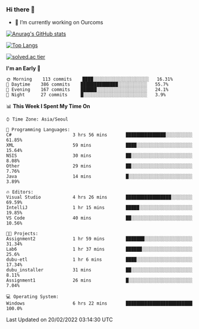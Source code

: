 ### Hi there 👋

- 🔭 I’m currently working on Ourcoms

<!--
**Rhange/Rhange** is a ✨ _special_ ✨ repository because its `README.md` (this file) appears on your GitHub profile.

Here are some ideas to get you started:

- 🌱 I’m currently learning ...
- 👯 I’m looking to collaborate on ...
- 🤔 I’m looking for help with ...
- 💬 Ask me about ...
- 📫 How to reach me: ...
- 😄 Pronouns: ...
- ⚡ Fun fact: ...
-->

[![Anurag's GitHub stats](https://github-readme-stats.vercel.app/api?username=rhange&show_icons=true&theme=gruvbox)](https://github.com/anuraghazra/github-readme-stats)

[![Top Langs](https://github-readme-stats.vercel.app/api/top-langs/?username=rhange&layout=compact&theme=gruvbox)](https://github.com/anuraghazra/github-readme-stats)

[![solved.ac tier](http://mazassumnida.wtf/api/generate_badge?boj=rhange0511)](https://solved.ac/rhange0511)

  <!--START_SECTION:waka-->
**I'm an Early 🐤** 

```text
🌞 Morning    113 commits    ████░░░░░░░░░░░░░░░░░░░░░   16.31% 
🌆 Daytime    386 commits    ██████████████░░░░░░░░░░░   55.7% 
🌃 Evening    167 commits    ██████░░░░░░░░░░░░░░░░░░░   24.1% 
🌙 Night      27 commits     █░░░░░░░░░░░░░░░░░░░░░░░░   3.9%

```


📊 **This Week I Spent My Time On** 

```text
⌚︎ Time Zone: Asia/Seoul

💬 Programming Languages: 
C#                       3 hrs 56 mins       ███████████████░░░░░░░░░░   61.85% 
XML                      59 mins             ████░░░░░░░░░░░░░░░░░░░░░   15.64% 
NSIS                     30 mins             ██░░░░░░░░░░░░░░░░░░░░░░░   8.08% 
Other                    29 mins             ██░░░░░░░░░░░░░░░░░░░░░░░   7.76% 
Java                     14 mins             █░░░░░░░░░░░░░░░░░░░░░░░░   3.89%

🔥 Editors: 
Visual Studio            4 hrs 26 mins       █████████████████░░░░░░░░   69.59% 
IntelliJ                 1 hr 15 mins        █████░░░░░░░░░░░░░░░░░░░░   19.85% 
VS Code                  40 mins             ██░░░░░░░░░░░░░░░░░░░░░░░   10.56%

🐱‍💻 Projects: 
Assignment2              1 hr 59 mins        ███████░░░░░░░░░░░░░░░░░░   31.34% 
Lab6                     1 hr 37 mins        ██████░░░░░░░░░░░░░░░░░░░   25.6% 
dubu-etl                 1 hr 6 mins         ████░░░░░░░░░░░░░░░░░░░░░   17.34% 
dubu_installer           31 mins             ██░░░░░░░░░░░░░░░░░░░░░░░   8.11% 
Assignment1              26 mins             █░░░░░░░░░░░░░░░░░░░░░░░░   7.04%

💻 Operating System: 
Windows                  6 hrs 22 mins       █████████████████████████   100.0%

```


 Last Updated on 20/02/2022 03:14:30 UTC
<!--END_SECTION:waka-->
